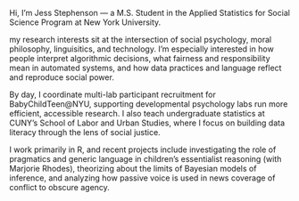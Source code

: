 Hi, I’m Jess Stephenson — a M.S. Student in the Applied Statistics for Social Science Program at New York University. 

my research interests sit at the intersection of social psychology, moral philosophy, linguisitics, and technology. I’m especially interested in how people interpret algorithmic decisions, what fairness and responsibility mean in automated systems, and how data practices and language reflect and reproduce social power.

By day, I coordinate multi-lab participant recruitment for BabyChildTeen@NYU, supporting developmental psychology labs run more efficient, accessible research. I also teach undergraduate statistics at CUNY’s School of Labor and Urban Studies, where I focus on building data literacy through the lens of social justice.

I work primarily in R, and recent projects include investigating the role of pragmatics and generic language in children’s essentialist reasoning (with Marjorie Rhodes), theorizing about the limits of Bayesian models of inference, and analyzing how passive voice is used in news coverage of conflict to obscure agency.
